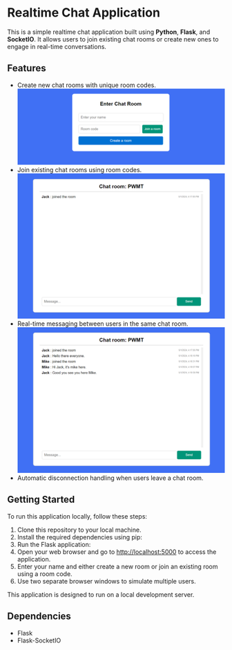 # Realtime Chat Application
This is a simple realtime chat application built using **Python**, **Flask**, and **SocketIO**. It allows users to join existing chat rooms or create new ones to engage in real-time conversations.

## Features
- Create new chat rooms with unique room codes.
  ![Home Page](screenshots/1.png)
- Join existing chat rooms using room codes.
  ![Chat Page](screenshots/2.png)
- Real-time messaging between users in the same chat room.
  ![Chat Page](screenshots/3.png)
- Automatic disconnection handling when users leave a chat room.

  

## Getting Started
To run this application locally, follow these steps:

1. Clone this repository to your local machine.
2. Install the required dependencies using pip:
3. Run the Flask application:
4. Open your web browser and go to [http://localhost:5000](http://localhost:5000) to access the application.
5. Enter your name and either create a new room or join an existing room using a room code.
6. Use two separate browser windows to simulate multiple users.


This application is designed to run on a local development server.

## Dependencies
- Flask
- Flask-SocketIO
